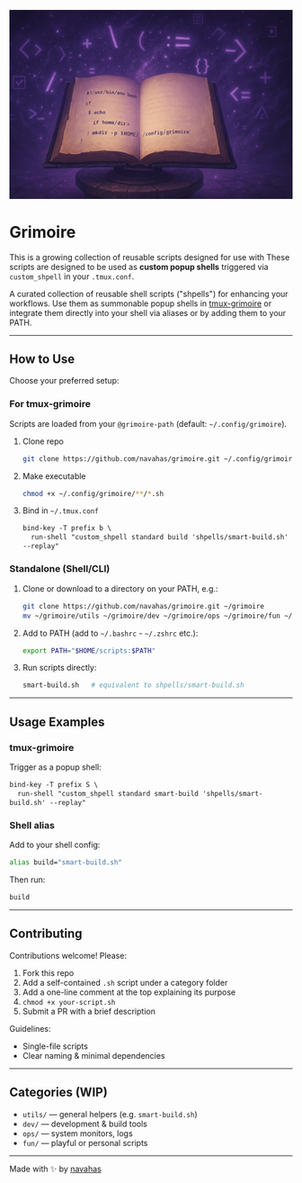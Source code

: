 ![Preview](https://raw.githubusercontent.com/navahas/grimoire/refs/heads/assets/images/grimoire.png)

# Grimoire

This is a growing collection of reusable scripts designed for use with 
These scripts are designed to be used as **custom popup shells** triggered via `custom_shpell` in your `.tmux.conf`.

A curated collection of reusable shell scripts ("shpells") for enhancing your workflows. Use them as summonable popup shells in [tmux-grimoire](https://github.com/navahas/tmux-grimoire) or integrate them directly into your shell via aliases or by adding them to your PATH.

--- 
## How to Use

Choose your preferred setup:

### For tmux-grimoire

Scripts are loaded from your `@grimoire-path` (default: `~/.config/grimoire`).

1. Clone repo
   ```bash
   git clone https://github.com/navahas/grimoire.git ~/.config/grimoire
   ```
2. Make executable
   ```bash
   chmod +x ~/.config/grimoire/**/*.sh
   ```
3. Bind in `~/.tmux.conf`
   ```tmux
   bind-key -T prefix b \
     run-shell "custom_shpell standard build 'shpells/smart-build.sh' --replay"
   ```

### Standalone (Shell/CLI)

1. Clone or download to a directory on your PATH, e.g.:
   ```bash
   git clone https://github.com/navahas/grimoire.git ~/grimoire
   mv ~/grimoire/utils ~/grimoire/dev ~/grimoire/ops ~/grimoire/fun ~/scripts  # or your chosen location
   ```
2. Add to PATH (add to `~/.bashrc` - `~/.zshrc` etc.):
   ```bash
   export PATH="$HOME/scripts:$PATH"
   ```
3. Run scripts directly:
   ```bash
   smart-build.sh   # equivalent to shpells/smart-build.sh
   ```

---

## Usage Examples

### tmux-grimoire

Trigger as a popup shell:
```tmux
bind-key -T prefix S \
  run-shell "custom_shpell standard smart-build 'shpells/smart-build.sh' --replay"
```

### Shell alias

Add to your shell config:
```bash
alias build="smart-build.sh"
```
Then run:
```bash
build
```

---

## Contributing

Contributions welcome! Please:

1. Fork this repo
2. Add a self-contained `.sh` script under a category folder
3. Add a one-line comment at the top explaining its purpose
4. `chmod +x your-script.sh`
5. Submit a PR with a brief description

Guidelines:

- Single-file scripts
- Clear naming & minimal dependencies

---

## Categories (WIP)

- `utils/` — general helpers (e.g. `smart-build.sh`)
- `dev/`   — development & build tools
- `ops/`   — system monitors, logs
- `fun/`   — playful or personal scripts

---
Made with ✨ by [navahas](https://github.com/navahas)
